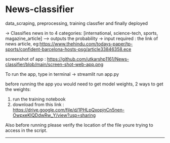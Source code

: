 # News-classifier
data_scraping, preprocessing, training classfier and finally deployed

-> Classifies news in to 4 categories: [international, science-tech, sports, magazine_article] --> outputs the probability
-> input required : the link of news article, eg:https://www.thehindu.com/todays-paper/tp-sports/confident-barcelona-hosts-psg/article33846358.ece



screenshot of app : https://github.com/utkarshp1161/News-classifier/blob/main/screen-shot-web-app.png




To run the app, type in terminal -> streamlit run app.py

before running the app you would need to get model weights, 2 ways to get the weights:
1. run the training notebook
2. download from this link : https://drive.google.com/file/d/1PHLpQxopjnCn5nen-OwpxeKIQDdwRw_Y/view?usp=sharing


Also before running please verify the location of the file youre trying to access in the script.

____

